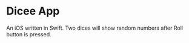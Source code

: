 Dicee App
========
An iOS written in Swift. Two dices will show random numbers after Roll button is pressed.
